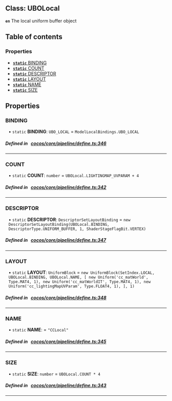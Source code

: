 
## Class: UBOLocal







**`en`** The local uniform buffer object


<div class="table-of-content">
<h2>Table of contents</h2>


### Properties

- [ **`static`**  BINDING](#BINDING)
- [ **`static`**  COUNT](#COUNT)
- [ **`static`**  DESCRIPTOR](#DESCRIPTOR)
- [ **`static`**  LAYOUT](#LAYOUT)
- [ **`static`**  NAME](#NAME)
- [ **`static`**  SIZE](#SIZE)
</div>

## Properties


### BINDING
<div style="margin-left: 10px;">




• `static` **BINDING**:
`UBO_LOCAL`  = `ModelLocalBindings.UBO_LOCAL`
</div>

##### Defined in &nbsp;   [cocos/core/pipeline/define.ts:346](https://github.com/cocos-creator/engine/blob/c7bf6b8a9/cocos/core/pipeline/define.ts#L346)&nbsp;


___


### COUNT
<div style="margin-left: 10px;">




• `static` **COUNT**:
`number`  = `UBOLocal.LIGHTINGMAP_UVPARAM + 4`
</div>

##### Defined in &nbsp;   [cocos/core/pipeline/define.ts:342](https://github.com/cocos-creator/engine/blob/c7bf6b8a9/cocos/core/pipeline/define.ts#L342)&nbsp;


___


### DESCRIPTOR
<div style="margin-left: 10px;">




• `static` **DESCRIPTOR**:
`DescriptorSetLayoutBinding`  = `new DescriptorSetLayoutBinding(UBOLocal.BINDING, DescriptorType.UNIFORM_BUFFER, 1, ShaderStageFlagBit.VERTEX)`
</div>

##### Defined in &nbsp;   [cocos/core/pipeline/define.ts:347](https://github.com/cocos-creator/engine/blob/c7bf6b8a9/cocos/core/pipeline/define.ts#L347)&nbsp;


___


### LAYOUT
<div style="margin-left: 10px;">




• `static` **LAYOUT**:
`UniformBlock`  = `new UniformBlock(SetIndex.LOCAL, UBOLocal.BINDING, UBOLocal.NAME, [
        new Uniform('cc_matWorld', Type.MAT4, 1),
        new Uniform('cc_matWorldIT', Type.MAT4, 1),
        new Uniform('cc_lightingMapUVParam', Type.FLOAT4, 1),
    ], 1)`
</div>

##### Defined in &nbsp;   [cocos/core/pipeline/define.ts:348](https://github.com/cocos-creator/engine/blob/c7bf6b8a9/cocos/core/pipeline/define.ts#L348)&nbsp;


___


### NAME
<div style="margin-left: 10px;">




• `static` **NAME**:
  = `"CCLocal"`
</div>

##### Defined in &nbsp;   [cocos/core/pipeline/define.ts:345](https://github.com/cocos-creator/engine/blob/c7bf6b8a9/cocos/core/pipeline/define.ts#L345)&nbsp;


___


### SIZE
<div style="margin-left: 10px;">




• `static` **SIZE**:
`number`  = `UBOLocal.COUNT * 4`
</div>

##### Defined in &nbsp;   [cocos/core/pipeline/define.ts:343](https://github.com/cocos-creator/engine/blob/c7bf6b8a9/cocos/core/pipeline/define.ts#L343)&nbsp;


___

<!---->



